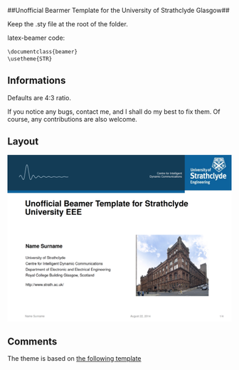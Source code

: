##Unofficial Bearmer Template for the University of Strathclyde Glasgow##

Keep the .sty file at the root of the folder. 

latex-beamer code:

    \documentclass{beamer}
    \usetheme{STR}

## Informations ##

Defaults are 4:3 ratio.

If you notice any bugs, contact me, and I shall do my best to fix them. Of course, any contributions are also welcome.

## Layout ##

![Template Image]( https://raw.githubusercontent.com/Noktec/Strachlyde-EEE-Beamer-Template/master/template.png "Template")

## Comments ##
The theme is based on [the following template](https://github.com/satta/zbh-beamer-theme)
